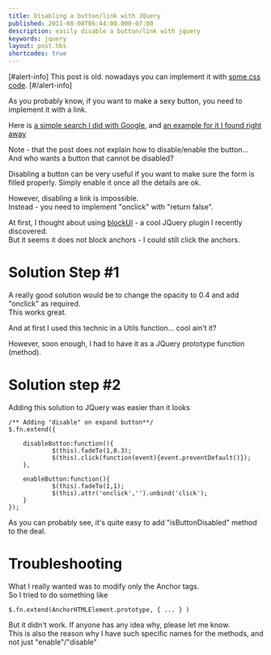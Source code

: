 ```yaml
---
title: Disabling a button/link with JQuery
published: 2011-08-08T06:44:00.000-07:00
description: easily disable a button/link with jquery
keywords: jquery
layout: post.hbs
shortcodes: true
---
```


[#alert-info]
This post is old. nowadays you can implement it with [some css code](http://stackoverflow.com/questions/2091168/disable-a-link-using-css).
[#/alert-info]

As you probably know, if you want to make a sexy button, you need to implement it with a link.

Here is [a simple search I did with Google](http://www.google.com/search?sourceid=chrome&ie=UTF-8&q=how+to+make+an+expanding+button), and [an example for it I found right away](http://www.oscaralexander.com/tutorials/how-to-make-sexy-buttons-with-css.html)  

Note - that the post does not explain how to disable/enable the button... And who wants a button that cannot be disabled?  

Disabling a button can be very useful if you want to make sure the form is filled properly. Simply enable it once all the details are ok.  

However, disabling a link is impossible.  
Instead - you need to implement "onclick" with "return false".  

At first, I thought about using [blockUI](http://jquery.malsup.com/block/) - a cool JQuery plugin I recently discovered.  
But it seems it does not block anchors - I could still click the anchors.  

# Solution Step #1

A really good solution would be to change the opacity to 0.4 and add "onclick" as required.  
This works great.  

And at first I used this technic in a Utils function... cool ain't it?  

However, soon enough, I had to have it as a JQuery prototype function (method).  

# Solution step #2

Adding this solution to JQuery was easier than it looks  

```
/** Adding "disable" on expand button**/
$.fn.extend({  

    disableButton:function(){  
            $(this).fadeTo(1,0.3);  
            $(this).click(function(event){event.preventDefault()});  
    },  

    enableButton:function(){  
            $(this).fadeTo(1,1);  
            $(this).attr('onclick','').unbind('click');  
    }  
});  
```

As you can probably see, it's quite easy to add "isButtonDisabled" method to the deal.  

# Troubleshooting

What I really wanted was to modify only the Anchor tags.  
So I tried to do something like  

```
$.fn.extend(AnchorHTMLElement.prototype, { ... } )
```

But it didn't work. If anyone has any idea why, please let me know.  
This is also the reason why I have such specific names for the methods, and not just "enable"/"disable"